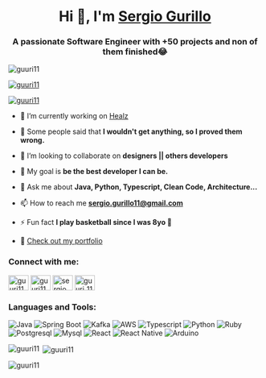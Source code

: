 <h1 align="center">Hi 👋, I'm  <a href="https://guridev.vercel.app/" target="blank">Sergio Gurillo</a></h1>
<h3 align="center">A passionate Software Engineer with +50 projects and non of them finished😂</h3>

<p align="left"> <img src="https://komarev.com/ghpvc/?username=guuri11&label=Profile%20views&color=0e75b6&style=flat" alt="guuri11" /> </p>

<p align="left"> <a href="https://github.com/ryo-ma/github-profile-trophy"><img src="https://github-profile-trophy.vercel.app/?username=guuri11" alt="guuri11" /></a> </p>

<p align="left"> <a href="https://twitter.com/guuri11" target="blank"><img src="https://img.shields.io/twitter/follow/guuri11?logo=twitter&style=for-the-badge" alt="guuri11" /></a> </p>

- 🔭 I’m currently working on [Healz](https://www.joinhealz.com/)

- 💪 Some people said that **I wouldn't get anything, so I proved them wrong.**

- 👯 I’m looking to collaborate on **designers || others developers**

- 💯 My goal is **be the best developer I can be.**

- 💬 Ask me about **Java, Python, Typescript, Clean Code, Architecture...**

- 📫 How to reach me **sergio.gurillo11@gmail.com**

- ⚡ Fun fact **I play basketball since I was 8yo 🏀**
  
- 🎨 <a href="https://guridev.vercel.app/" target="blank">Check out my portfolio</a>

<h3 align="left">Connect with me:</h3>
<p align="left">
<a href="https://dev.to/guuri11" target="blank"><img align="center" src="https://raw.githubusercontent.com/rahuldkjain/github-profile-readme-generator/master/src/images/icons/Social/devto.svg" alt="guuri11" height="30" width="40" /></a>
<a href="https://twitter.com/guuri11" target="blank"><img align="center" src="https://raw.githubusercontent.com/rahuldkjain/github-profile-readme-generator/master/src/images/icons/Social/twitter.svg" alt="guuri11" height="30" width="40" /></a>
<a href="https://linkedin.com/in/sergio-gurillo-corral" target="blank"><img align="center" src="https://raw.githubusercontent.com/rahuldkjain/github-profile-readme-generator/master/src/images/icons/Social/linked-in-alt.svg" alt="sergio gurillo corral" height="30" width="40" /></a>
<a href="https://instagram.com/guuri_11" target="blank"><img align="center" src="https://raw.githubusercontent.com/rahuldkjain/github-profile-readme-generator/master/src/images/icons/Social/instagram.svg" alt="guuri_11" height="30" width="40" /></a>
</p>

<h3 align="left">Languages and Tools:</h3>
<p>
    <img alt="Java" src="https://img.shields.io/badge/Java-ED8B00?style=for-the-badge&logo=openjdk&logoColor=white" />
    <img alt="Spring Boot" src="https://img.shields.io/badge/Spring-6DB33F?style=for-the-badge&logo=spring&logoColor=white" />
    <img alt="Kafka" src="https://img.shields.io/badge/Kafka-316192?style=for-the-badge&logo=apachekafka&logoColor=white" />
    <img alt="AWS" src="https://img.shields.io/badge/Amazon_AWS-232F3E?style=for-the-badge&logo=amazon-aws&logoColor=white" />
    <img alt="Typescript" src="https://img.shields.io/badge/TypeScript-007ACC?style=for-the-badge&logo=typescript&logoColor=white" />
    <img alt="Python" src="https://img.shields.io/badge/Python-3776AB?style=for-the-badge&logo=python&logoColor=white" />
    <img alt="Ruby" src="https://img.shields.io/badge/Ruby-CC342D?style=for-the-badge&logo=ruby&logoColor=white" />
    <img alt="Postgresql" src="https://img.shields.io/badge/PostgreSQL-316192?style=for-the-badge&logo=postgresql&logoColor=white" />
    <img alt="Mysql" src="https://img.shields.io/badge/MySQL-005C84?style=for-the-badge&logo=mysql&logoColor=white" />
    <img alt="React" src="https://img.shields.io/badge/React-20232A?style=for-the-badge&logo=react&logoColor=61DAFB" />
    <img alt="React Native" src="https://img.shields.io/badge/React_Native-20232A?style=for-the-badge&logo=react&logoColor=61DAFB" />
    <img alt="Arduino" src="https://img.shields.io/badge/Arduino_IDE-00979D?style=for-the-badge&logo=arduino&logoColor=white" />
</p>

<p><img align="left" src="https://github-readme-stats.vercel.app/api/top-langs?username=guuri11&langs_count=8&show_icons=true&locale=en&layout=compact" alt="guuri11" /></p>

<p>&nbsp;<img align="center" src="https://github-readme-stats.vercel.app/api?username=guuri11&show_icons=true&locale=en" alt="guuri11" /></p>

<p><img align="center" src="https://github-readme-streak-stats.herokuapp.com/?user=guuri11&" alt="guuri11" /></p>
